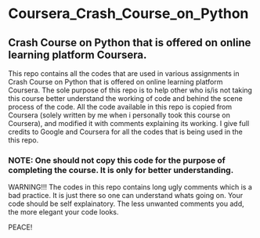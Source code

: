 # Coursera_Crash_Course_on_Python
## Crash Course on Python that is offered on online learning platform Coursera. 

This repo contains all the codes that are used in various assignments in Crash Course on Python that is offered on online learning platform Coursera.
The sole purpose of this repo is to help other who is/is not taking this course better understand the working of code and behind the scene process of the code.
All the code available in this repo is copied from Coursera (solely written by me when i personally took this course on Coursera), and modified it with comments explaining its working.
I give full credits to Google and Coursera for all the codes that is being used in the this repo. 

### NOTE: One should not copy this code for the purpose of completing the course. It is only for better understanding.

WARNING!!! 
The codes in this repo contains long ugly comments which is a bad practice. It is just there so one can understand whats going on. Your code should be self explainatory. The less unwanted comments you add, the more elegant your code looks. 


PEACE!
